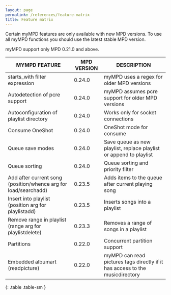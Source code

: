 ```yaml
---
layout: page
permalink: /references/feature-matrix
title: Feature matrix
---
```


Certain myMPD features are only available with new MPD versions. To use all myMPD functions you should use the latest stable MPD version.

<div class="alert alert-warning">
myMPD support only MPD 0.21.0 and above.
</div>

| MYMPD FEATURE | MPD VERSION | DESCRIPTION |
| ------------- | ----------- | ----------- |
| starts_with filter expression | 0.24.0 | myMPD uses a regex for older MPD versions |
| Autodetection of pcre support | 0.24.0 | myMPD assumes pcre support for older MPD versions |
| Autoconfiguration of playlist directory | 0.24.0 | Works only for socket connections |
| Consume OneShot | 0.24.0 | OneShot mode for consume |
| Queue save modes | 0.24.0 | Save queue as new playlist, replace playlist or append to playlist |
| Queue sorting | 0.24.0 | Queue sorting and priority filter |
| Add after current song (position/whence arg for load/searchadd) | 0.23.5 | Adds items to the queue after current playing song |
| Insert into playlist (position arg for playlistadd) | 0.23.5 | Inserts songs into a playlist |
| Remove range in playlist (range arg for playlistdelete) | 0.23.3 | Removes a range of songs in a playlist |
| Partitions | 0.22.0 | Concurrent partition support |
| Embedded albumart (readpicture) | 0.22.0 | myMPD can read pictures tags directly if it has access to the musicdirectory |
{: .table .table-sm }
